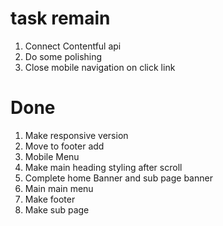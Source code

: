 # task remain

1. Connect Contentful api
2. Do some polishing
3. Close mobile navigation on click link

# Done

1. Make responsive version
2. Move to footer add
3. Mobile Menu
4. Make main heading styling after scroll
5. Complete home Banner and sub page banner
6. Main main menu
7. Make footer
8. Make sub page
